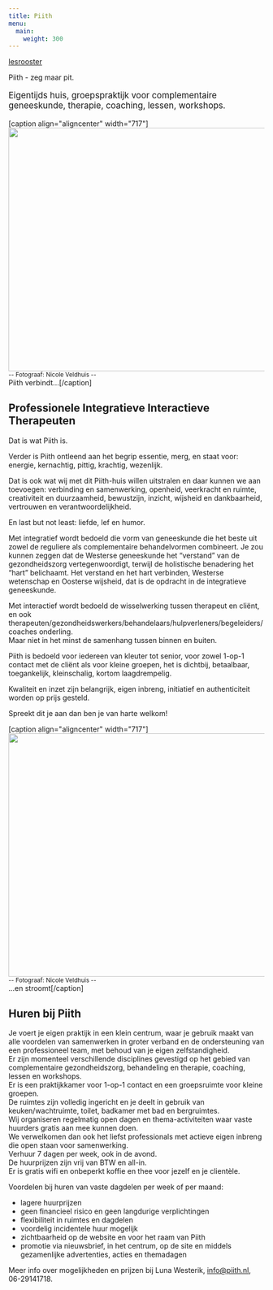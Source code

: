 ```yaml
---
title: Piith
menu:
  main:
    weight: 300
---
```


[lesrooster](/lesrooster)

<p>Piith - zeg maar pit.</p>
<p style="font-size: larger;">Eigentijds huis, groepspraktijk voor complementaire geneeskunde, therapie, coaching, lessen, workshops.</p>
<p>[caption align="aligncenter" width="717"]<img src="http://piith.nl/wp-content/uploads/2013/02/DSC_0295_1-e1469989688308.jpg" alt="" class="aligncenter size-full wp-image-1423" width="718" height="479"> <small>-- Fotograaf:  Nicole Veldhuis --</small><br> Piith verbindt...[/caption]</p>
<h2>Professionele Integratieve Interactieve Therapeuten</h2>
<p>Dat is wat Piith is.</p>
<p>Verder is Piith ontleend aan het begrip essentie, merg, en staat voor: energie, kernachtig, pittig, krachtig, wezenlijk.</p>
<p>Dat is ook wat wij met dit Piith-huis willen uitstralen en daar kunnen we aan toevoegen: verbinding en samenwerking, openheid, veerkracht en ruimte, creativiteit en duurzaamheid, bewustzijn, inzicht, wijsheid en dankbaarheid, vertrouwen en verantwoordelijkheid.</p>
<p>En last but not least: liefde, lef en humor.</p>
<p>Met integratief wordt bedoeld die vorm van geneeskunde die het beste uit zowel de reguliere als complementaire behandelvormen combineert. Je zou kunnen zeggen dat de Westerse geneeskunde het “verstand” van de gezondheidszorg vertegenwoordigt, terwijl de holistische benadering het “hart” belichaamt. Het verstand en het hart verbinden, Westerse wetenschap en Oosterse wijsheid, dat is de opdracht in de integratieve geneeskunde.</p>
<p>Met interactief wordt bedoeld de wisselwerking tussen therapeut en cliënt, en ook therapeuten/gezondheidswerkers/behandelaars/hulpverleners/begeleiders/coaches onderling.<br>
Maar niet in het minst de samenhang tussen binnen en buiten.</p>
<p>Piith is bedoeld voor&nbsp;iedereen van kleuter tot senior, voor zowel 1-op-1 contact met de cliënt als voor kleine groepen, het is dichtbij, betaalbaar, toegankelijk, kleinschalig, kortom laagdrempelig.</p>
<p>Kwaliteit en inzet zijn belangrijk, eigen inbreng, initiatief en authenticiteit worden op prijs gesteld.</p>
<p>Spreekt dit je aan dan ben je van harte welkom!</p>
<p>[caption align="aligncenter" width="717"]<img src="http://piith.nl/wp-content/uploads/2013/02/DSC_0450-e1469989710230.jpg" alt="" class="aligncenter size-full wp-image-1424" width="718" height="479"> <small>-- Fotograaf:  Nicole Veldhuis --</small> <br> ...en stroomt[/caption]</p>
<h2>Huren bij Piith</h2>
<p>Je voert je eigen praktijk in een klein centrum, waar je gebruik maakt van alle voordelen van samenwerken in groter verband en de ondersteuning van een professioneel team, met behoud van je eigen zelfstandigheid.<br>
Er zijn momenteel verschillende disciplines gevestigd op het gebied van complementaire gezondheidszorg, behandeling en therapie, coaching, lessen en workshops.<br>
Er is een praktijkkamer voor 1-op-1 contact en een groepsruimte voor kleine groepen.<br>
De ruimtes zijn volledig ingericht en je deelt in gebruik van keuken/wachtruimte, toilet, badkamer met bad en bergruimtes.<br>
Wij organiseren regelmatig open dagen en thema-activiteiten waar vaste huurders gratis aan mee kunnen doen.<br>
We verwelkomen dan ook het liefst professionals met actieve eigen inbreng die open staan voor samenwerking.<br>
Verhuur 7 dagen per week, ook in de avond.<br>
De huurprijzen zijn vrij van BTW en all-in.<br>
Er is gratis wifi en onbeperkt koffie en thee voor jezelf en je clientèle.</p>
<p>Voordelen bij huren van vaste dagdelen per week of per maand:</p>
<ul>
<li>lagere huurprijzen</li>
<li>geen financieel risico en geen langdurige verplichtingen</li>
<li>flexibiliteit in ruimtes en dagdelen</li>
<li>voordelig incidentele huur mogelijk</li>
<li>zichtbaarheid op de website en voor het raam van Piith</li>
<li>promotie via nieuwsbrief, in het centrum, op de site en middels gezamenlijke advertenties, acties en themadagen</li>
</ul>
<p>Meer info over mogelijkheden en prijzen bij Luna Westerik, <a href="mailto:info@piith.nl">info@piith.nl</a>, 06-29141718.</p>
